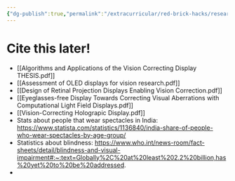 ```yaml
---
{"dg-publish":true,"permalink":"/extracurricular/red-brick-hacks/research/0-research-papers-and-links/","dgHomeLink":true,"dgPassFrontmatter":false,"dgShowLocalGraph":true}
---
```



# Cite this later!
- [[Algorithms and Applications of the Vision Correcting Display THESIS.pdf]]
- [[Assessment of OLED displays for vision research.pdf]]
- [[Design of Retinal Projection Displays Enabling Vision Correction.pdf]]
- [[Eyeglasses-free Display Towards Correcting Visual Aberrations with Computational Light Field Displays.pdf]]
- [[Vision-Correcting Holograpic Display.pdf]]
- Stats about people that wear  spectacles in India: https://www.statista.com/statistics/1136840/india-share-of-people-who-wear-spectacles-by-age-group/
- Statistics about blindness: https://www.who.int/news-room/fact-sheets/detail/blindness-and-visual-impairment#:~:text=Globally%2C%20at%20least%202.2%20billion,has%20yet%20to%20be%20addressed. 
- 